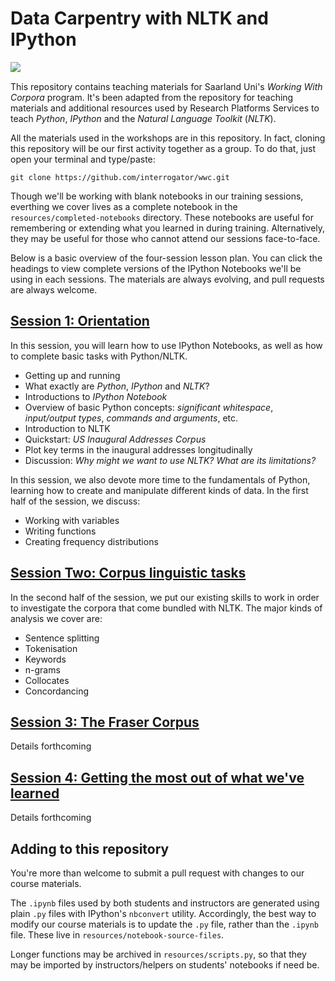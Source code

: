 # Data Carpentry with NLTK and IPython

<img style="float:left" src="http://ipython.org/_static/IPy_header.png" />
<br>

This repository contains teaching materials for Saarland Uni's *Working With Corpora* program. It's been adapted from the repository for teaching materials and additional resources used by Research Platforms Services to teach *Python*, *IPython* and the *Natural Language Toolkit* (*NLTK*).

All the materials used in the workshops are in this repository. In fact, cloning this repository will be our first activity together as a group. To do that, just open your terminal and type/paste:

```shell
git clone https://github.com/interrogator/wwc.git
```

Though we'll be working with blank notebooks in our training sessions, everthing we cover lives as a complete notebook in the `resources/completed-notebooks` directory. These notebooks are useful for remembering or extending what you learned in during training. Alternatively, they may be useful for those who cannot attend our sessions face-to-face.

Below is a basic overview of the four-session lesson plan. You can click the headings to view complete versions of the IPython Notebooks we'll be using in each sessions. The materials are always evolving, and pull requests are always welcome.

## [Session 1: Orientation](http://nbviewer.ipython.org/github/resbaz/nltk/blob/master/resources/completed-notebooks/session-1.ipynb)

In this session, you will learn how to use IPython Notebooks, as well as how to complete basic tasks with Python/NLTK. 

* Getting up and running
* What exactly are *Python*, *IPython* and *NLTK*?
* Introductions to *IPython Notebook*
* Overview of basic Python concepts: *significant whitespace*, *input/output types*, *commands and arguments*, etc.
* Introduction to NLTK
* Quickstart: *US Inaugural Addresses Corpus*
* Plot key terms in the inaugural addresses longitudinally
* Discussion: *Why might we want to use NLTK? What are its limitations?*

In this session, we also devote more time to the fundamentals of Python, learning how to create and manipulate different kinds of data. In the first half of the session, we discuss:

* Working with variables
* Writing functions
* Creating frequency distributions

## [Session Two: Corpus linguistic tasks](http://nbviewer.ipython.org/github/resbaz/nltk/blob/master/resources/completed-notebooks/session-2.ipynb)
In the second half of the session, we put our existing skills to work in order to investigate the corpora that come bundled with NLTK. The major kinds of analysis we cover are:

* Sentence splitting
* Tokenisation
* Keywords
* n-grams
* Collocates
* Concordancing

## [Session 3: The Fraser Corpus](http://nbviewer.ipython.org/github/resbaz/nltk/blob/master/resources/completed-notebooks/session-3.ipynb)

Details forthcoming

## [Session 4: Getting the most out of what we've learned](http://nbviewer.ipython.org/github/resbaz/nltk/blob/master/resources/completed-notebooks/session-4.ipynb)

Details forthcoming

## Adding to this repository

You're more than welcome to submit a pull request with changes to our course materials.

The `.ipynb` files used by both students and instructors are generated using plain `.py` files with IPython's `nbconvert` utility. Accordingly, the best way to modify our course materials is to update the `.py` file, rather than the `.ipynb` file. These live in `resources/notebook-source-files`.



Longer functions may be archived in `resources/scripts.py`, so that they may be imported by instructors/helpers on students' notebooks if need be.
